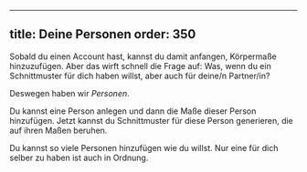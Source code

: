 ***

title: Deine Personen
order: 350
----------

Sobald du einen Account hast, kannst du damit anfangen, Körpermaße hinzuzufügen. Aber das wirft schnell die Frage auf: Was, wenn du ein Schnittmuster für dich haben willst, aber auch für deine/n Partner/in?

Deswegen haben wir *Personen*.

Du kannst eine Person anlegen und dann die Maße dieser Person hinzufügen. Jetzt kannst du Schnittmuster für diese Person generieren, die auf ihren Maßen beruhen.

Du kannst so viele Personen hinzufügen wie du willst. Nur eine für dich selber zu haben ist auch in Ordnung.
